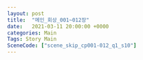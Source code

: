 ```yaml
---
layout: post
title:  "메인_회상_001~012장"
date:   2021-03-11 20:00:00 +0000
categories: Main
Tags: Story Main
SceneCode: ["scene_skip_cp001-012_q1_s10"]
---
```

